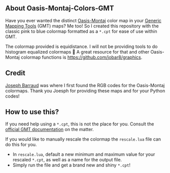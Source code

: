 ## About Oasis-Montaj-Colors-GMT
Have you ever wanted the distinct [Oasis-Montaj](https://www.seequent.com/products-solutions/geosoft-oasis-montaj/) color map in your [Generic Mapping Tools](https://www.generic-mapping-tools.org/) (GMT) maps? Me too! So I created this repository with the classic pink to blue colormap formatted as a `*.cpt` for ease of use within GMT.

The colormap provided is equidistance. I will not be providing tools to do histogram equalized colormaps 🤮
A great resource for that and other Oasis-Montaj colormap functions is https://github.com/jobar8/graphics.

## Credit
[Joseph Barraud](https://github.com/jobar8) was where I first found the RGB codes for the Oasis-Montaj colormaps. Thank you Joesph for providing these maps and for your Python codes!

## How to use this?
If you need help using a `*.cpt`, this is not the place for you. Consult the [official GMT documentation](https://docs.generic-mapping-tools.org/6.3/cookbook/cpts.html) on the matter.

If you would like to manually rescale the colormap the `rescale.lua` file can do this for you.
-  In `rescale.lua`, default a new minimum and maximum value for your rescaled `*.cpt`, as well as a name for the output file.
-  Simply run the file and get a brand new and shiny `*.cpt`!
